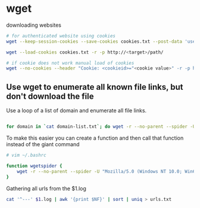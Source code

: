 # wget
downloading websites

```bash
# for authenticated website using cookies
wget --keep-session-cookies --save-cookies cookies.txt --post-data 'username=<username>&password=<password>' http://<target>/path/to/login
```

```bash
wget --load-cookies cookies.txt -r -p http://<target>/path/
```

```bash
# if cookie does not work manual load of cookies
wget --no-cookies --header "Cookie: <cookieid>="<cookie value>" -r -p http://<target>/path/
```


## Use wget to enumerate all known file links, but don't download the file

Use a loop of a list of domain and enumerate all file links.

```bash

for domain in `cat domain-list.txt`; do wget -r --no-parent --spider -U "Mozilla/5.0 (Windows NT 10.0; Win64; x64) AppleWebKit/537.36 (KHTML, like Gecko) Chrome/115.0.0.0 Safari/537.36 Edg/115.0.1901.183" https://$domain 2>&1 | tee $domain.log

```

To make this easier you can create a function and then call that function instead of the giant command

```bash
# vim ~/.bashrc

function wgetspider {
    wget -r --no-parent --spider -U "Mozilla/5.0 (Windows NT 10.0; Win64; x64) AppleWebKit/537.36 (KHTML, like Gecko) Chrome/115.0.0.0 Safari/537.36 Edg/115.0.1901.183" https://$1 2>&1 | tee $1.log
}
```

Gathering all urls from the $1.log

```bash
cat '^---' $1.log | awk '{print $NF}' | sort | uniq > urls.txt
```